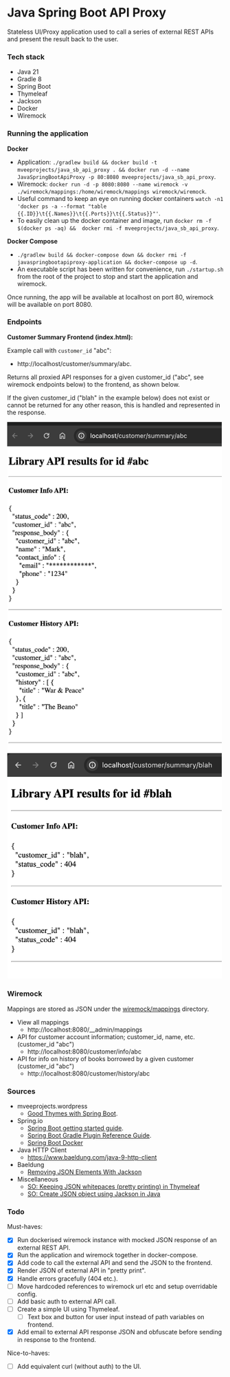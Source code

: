 # Java Spring Boot API Proxy

Stateless UI/Proxy application used to call a series of external REST APIs and present the result back to the user.

### Tech stack
* Java 21
* Gradle 8
* Spring Boot
* Thymeleaf
* Jackson
* Docker
* Wiremock

### Running the application

**Docker**
* Application: `./gradlew build && docker build -t mveeprojects/java_sb_api_proxy . && docker run -d --name JavaSpringBootApiProxy -p 80:8080 mveeprojects/java_sb_api_proxy`.
* Wiremock: `docker run -d -p 8080:8080 --name wiremock -v ./wiremock/mappings:/home/wiremock/mappings wiremock/wiremock`.
* Useful command to keep an eye on running docker containers `watch -n1 'docker ps -a --format "table {{.ID}}\t{{.Names}}\t{{.Ports}}\t{{.Status}}"'`.
* To easily clean up the docker container and image, run `docker rm -f $(docker ps -aq) &&  docker rmi -f mveeprojects/java_sb_api_proxy`.

**Docker Compose**
* `./gradlew build && docker-compose down && docker rmi -f javaspringbootapiproxy-application && docker-compose up -d`.
* An executable script has been written for convenience, run `./startup.sh` from the root of the project to stop and start the application and wiremock.
  
Once running, the app will be available at localhost on port 80, wiremock will be available on port 8080.

### Endpoints

**Customer Summary Frontend (index.html):** 

Example call with `customer_id` "abc":
* http://localhost/customer/summary/abc.

Returns all proxied API responses for a given customer_id ("abc", see wiremock endpoints below) to the frontend, as shown below.

If the given customer_id ("blah" in the example below) does not exist or cannot be returned for any other reason, this is handled and represented in the response.

<img src="images/library_summary_endpoint_200.png" alt="library_summary_endpoint_200.png" width="500"/>
<img src="images/library_summary_endpoint_404.png" alt="library_summary_endpoint_404.png" width="500"/>

### Wiremock

Mappings are stored as JSON under the [wiremock/mappings](./wiremock/mappings) directory.

* View all mappings
  * http://localhost:8080/__admin/mappings
* API for customer account information; customer_id, name, etc. (customer_id "abc")
  * http://localhost:8080/customer/info/abc
* API for info on history of books borrowed by a given customer (customer_id "abc")
  * http://localhost:8080/customer/history/abc

### Sources
* mveeprojects.wordpress
  * [Good Thymes with Spring Boot](https://mveeprojects.wordpress.com/2017/11/11/good-thymes-with-spring-boot/).
* Spring.io
  * [Spring Boot getting started guide](https://spring.io/guides/gs/spring-boot).
  * [Spring Boot Gradle Plugin Reference Guide](https://docs.spring.io/spring-boot/docs/current/gradle-plugin/reference/htmlsingle/).
  * [Spring Boot Docker](https://spring.io/guides/topicals/spring-boot-docker)
* Java HTTP Client
  * https://www.baeldung.com/java-9-http-client
* Baeldung
  * [Removing JSON Elements With Jackson](https://www.baeldung.com/java-jackson-remove-json-elements)
* Miscellaneous
  * [SO: Keeping JSON whitepaces (pretty printing) in Thymeleaf](https://stackoverflow.com/questions/62822117/displaying-pretty-printed-json-from-variable-with-java-spring-boot-thymeleaf)
  * [SO: Create JSON object using Jackson in Java](https://stackoverflow.com/questions/40967921/create-json-object-using-jackson-in-java)

### Todo

Must-haves:
* [x] Run dockerised wiremock instance with mocked JSON response of an external REST API.
* [x] Run the application and wiremock together in docker-compose.
* [x] Add code to call the external API and send the JSON to the frontend.
* [x] Render JSON of external API in "pretty print".
* [x] Handle errors gracefully (404 etc.).
* [ ] Move hardcoded references to wiremock url etc and setup overridable config.
* [ ] Add basic auth to external API call.
* [ ] Create a simple UI using Thymeleaf.
  * [ ] Text box and button for user input instead of path variables on frontend.
* [x] Add email to external API response JSON and obfuscate before sending in response to the frontend.

Nice-to-haves:
* [ ] Add equivalent curl (without auth) to the UI.

